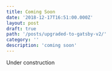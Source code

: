 ```yaml
---
title: Coming Soon
date: '2018-12-17T16:51:00.000Z'
layout: post
draft: true
path: '/posts/upgraded-to-gatsby-v2/'
category: ''
description: 'coming soon'
---
```


Under construction
